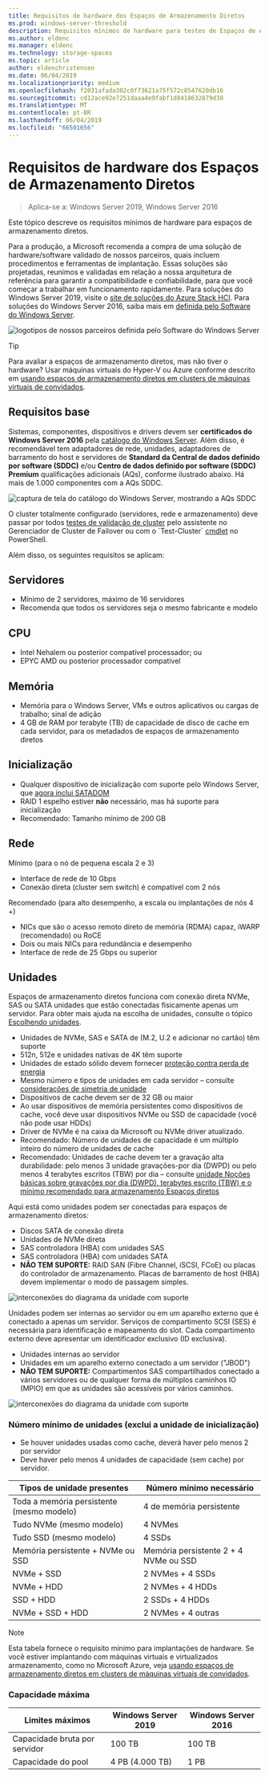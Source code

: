 ```yaml
---
title: Requisitos de hardware dos Espaços de Armazenamento Diretos
ms.prod: windows-server-threshold
description: Requisitos mínimos de hardware para testes de Espaços de Armazenamento Diretos.
ms.author: eldenc
ms.manager: eldenc
ms.technology: storage-spaces
ms.topic: article
author: eldenchristensen
ms.date: 06/04/2019
ms.localizationpriority: medium
ms.openlocfilehash: f2031afada302c0f73621a75f572c8547620db16
ms.sourcegitcommit: cd12ace92e7251daaa4e9fabf1d8418632879d38
ms.translationtype: MT
ms.contentlocale: pt-BR
ms.lasthandoff: 06/04/2019
ms.locfileid: "66501656"
---
```

# <a name="storage-spaces-direct-hardware-requirements"></a>Requisitos de hardware dos Espaços de Armazenamento Diretos

> Aplica-se a: Windows Server 2019, Windows Server 2016

Este tópico descreve os requisitos mínimos de hardware para espaços de armazenamento diretos.

Para a produção, a Microsoft recomenda a compra de uma solução de hardware/software validado de nossos parceiros, quais incluem procedimentos e ferramentas de implantação. Essas soluções são projetadas, reunimos e validadas em relação a nossa arquitetura de referência para garantir a compatibilidade e confiabilidade, para que você começar a trabalhar em funcionamento rapidamente. Para soluções do Windows Server 2019, visite o [site de soluções do Azure Stack HCI](https://azure.microsoft.com/overview/azure-stack/hci). Para soluções do Windows Server 2016, saiba mais em [definida pelo Software do Windows Server](https://microsoft.com/wssd).

![logotipos de nossos parceiros definida pelo Software do Windows Server](media/hardware-requirements/wssd-partners.png)

   > [!TIP]
   > Para avaliar a espaços de armazenamento diretos, mas não tiver o hardware? Usar máquinas virtuais do Hyper-V ou Azure conforme descrito em [usando espaços de armazenamento diretos em clusters de máquinas virtuais de convidados](storage-spaces-direct-in-vm.md).

## <a name="base-requirements"></a>Requisitos base

Sistemas, componentes, dispositivos e drivers devem ser **certificados do Windows Server 2016** pela [catálogo do Windows Server](https://www.windowsservercatalog.com). Além disso, é recomendável tem adaptadores de rede, unidades, adaptadores de barramento do host e servidores de **Standard da Central de dados definido por software (SDDC)** e/ou **Centro de dados definido por software (SDDC) Premium** qualificações adicionais (AQs), conforme ilustrado abaixo. Há mais de 1.000 componentes com a AQs SDDC.

![captura de tela do catálogo do Windows Server, mostrando a AQs SDDC](media/hardware-requirements/sddc-aqs.png)

O cluster totalmente configurado (servidores, rede e armazenamento) deve passar por todos [testes de validação de cluster](https://technet.microsoft.com/library/cc732035(v=ws.10).aspx) pelo assistente no Gerenciador de Cluster de Failover ou com o `Test-Cluster` [cmdlet](https://docs.microsoft.com/powershell/module/failoverclusters/test-cluster?view=win10-ps) no PowerShell.

Além disso, os seguintes requisitos se aplicam:

## <a name="servers"></a>Servidores

- Mínimo de 2 servidores, máximo de 16 servidores
- Recomenda que todos os servidores seja o mesmo fabricante e modelo

## <a name="cpu"></a>CPU

- Intel Nehalem ou posterior compatível processador; ou
- EPYC AMD ou posterior processador compatível

## <a name="memory"></a>Memória

- Memória para o Windows Server, VMs e outros aplicativos ou cargas de trabalho; sinal de adição
- 4 GB de RAM por terabyte (TB) de capacidade de disco de cache em cada servidor, para os metadados de espaços de armazenamento diretos

## <a name="boot"></a>Inicialização

- Qualquer dispositivo de inicialização com suporte pelo Windows Server, que [agora inclui SATADOM](https://cloudblogs.microsoft.com/windowsserver/2017/08/30/announcing-support-for-satadom-boot-drives-in-windows-server-2016/)
- RAID 1 espelho estiver **não** necessário, mas há suporte para inicialização
- Recomendado: Tamanho mínimo de 200 GB

## <a name="networking"></a>Rede

Mínimo (para o nó de pequena escala 2 e 3)
- Interface de rede de 10 Gbps
- Conexão direta (cluster sem switch) é compatível com 2 nós

Recomendado (para alto desempenho, a escala ou implantações de nós 4 +)
- NICs que são o acesso remoto direto de memória (RDMA) capaz, iWARP (recomendado) ou RoCE
- Dois ou mais NICs para redundância e desempenho
- Interface de rede de 25 Gbps ou superior

## <a name="drives"></a>Unidades

Espaços de armazenamento diretos funciona com conexão direta NVMe, SAS ou SATA unidades que estão conectadas fisicamente apenas um servidor. Para obter mais ajuda na escolha de unidades, consulte o tópico [Escolhendo unidades](choosing-drives.md).

- Unidades de NVMe, SAS e SATA de (M.2, U.2 e adicionar no cartão) têm suporte
- 512n, 512e e unidades nativas de 4K têm suporte
- Unidades de estado sólido devem fornecer [proteção contra perda de energia](https://blogs.technet.microsoft.com/filecab/2016/11/18/dont-do-it-consumer-ssd/)
- Mesmo número e tipos de unidades em cada servidor – consulte [considerações de simetria de unidade](drive-symmetry-considerations.md)
- Dispositivos de cache devem ser de 32 GB ou maior
- Ao usar dispositivos de memória persistentes como dispositivos de cache, você deve usar dispositivos NVMe ou SSD de capacidade (você não pode usar HDDs)
- Driver de NVMe é na caixa da Microsoft ou NVMe driver atualizado.
- Recomendado: Número de unidades de capacidade é um múltiplo inteiro do número de unidades de cache
- Recomendado: Unidades de cache devem ter a gravação alta durabilidade: pelo menos 3 unidade gravações-por dia (DWPD) ou pelo menos 4 terabytes escritos (TBW) por dia – consulte [unidade Noções básicas sobre gravações por dia (DWPD), terabytes escrito (TBW) e o mínimo recomendado para armazenamento Espaços diretos](https://blogs.technet.microsoft.com/filecab/2017/08/11/understanding-dwpd-tbw/)

Aqui está como unidades podem ser conectadas para espaços de armazenamento diretos:

- Discos SATA de conexão direta
- Unidades de NVMe direta
- SAS controladora (HBA) com unidades SAS
- SAS controladora (HBA) com unidades SATA
- **NÃO TEM SUPORTE:** RAID SAN (Fibre Channel, iSCSI, FCoE) ou placas do controlador de armazenamento. Placas de barramento de host (HBA) devem implementar o modo de passagem simples.

![interconexões do diagrama da unidade com suporte](media/hardware-requirements/drive-interconnect-support-1.png)

Unidades podem ser internas ao servidor ou em um aparelho externo que é conectado a apenas um servidor. Serviços de compartimento SCSI (SES) é necessária para identificação e mapeamento do slot. Cada compartimento externo deve apresentar um identificador exclusivo (ID exclusiva).

- Unidades internas ao servidor
- Unidades em um aparelho externo conectado a um servidor ("JBOD")
- **NÃO TEM SUPORTE:** Compartimentos SAS compartilhados conectado a vários servidores ou de qualquer forma de múltiplos caminhos IO (MPIO) em que as unidades são acessíveis por vários caminhos.

![interconexões do diagrama da unidade com suporte](media/hardware-requirements/drive-interconnect-support-2.png)

### <a name="minimum-number-of-drives-excludes-boot-drive"></a>Número mínimo de unidades (exclui a unidade de inicialização)

- Se houver unidades usadas como cache, deverá haver pelo menos 2 por servidor
- Deve haver pelo menos 4 unidades de capacidade (sem cache) por servidor.

| Tipos de unidade presentes   | Número mínimo necessário |
|-----------------------|-------------------------|
| Toda a memória persistente (mesmo modelo) | 4 de memória persistente |
| Tudo NVMe (mesmo modelo) | 4 NVMes                  |
| Tudo SSD (mesmo modelo)  | 4 SSDs                   |
| Memória persistente + NVMe ou SSD | Memória persistente 2 + 4 NVMe ou SSD |
| NVMe + SSD            | 2 NVMes + 4 SSDs          |
| NVMe + HDD            | 2 NVMes + 4 HDDs          |
| SSD + HDD             | 2 SSDs + 4 HDDs           |
| NVMe + SSD + HDD      | 2 NVMes + 4 outras       |

   >[!NOTE]
   > Esta tabela fornece o requisito mínimo para implantações de hardware. Se você estiver implantando com máquinas virtuais e virtualizados armazenamento, como no Microsoft Azure, veja [usando espaços de armazenamento diretos em clusters de máquinas virtuais de convidados](storage-spaces-direct-in-vm.md).

### <a name="maximum-capacity"></a>Capacidade máxima

| Limites máximos                | Windows Server 2019  | Windows Server 2016  |
| ---                     | ---------            | ---------            |
| Capacidade bruta por servidor | 100 TB               | 100 TB               |
| Capacidade do pool           | 4 PB (4.000 TB)      | 1 PB                 |